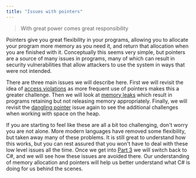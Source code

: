 ```yaml
---
title: "Issues with pointers"
---
```


> With great power comes great responsibility

Pointers give you great flexibility in your programs, allowing you to allocate your program more memory as you need it, and return that allocation when you are finished with it. Conceptually this seems very simple, but pointers are a source of many issues in programs, many of which can result in security vulnerabilities that allow attackers to use the system in ways that were not intended.

There are three main issues we will describe here. First we will revisit the idea of [access violations](../05-1-access-violation) as more frequent use of pointers makes this a greater challenge. Then we will look at [memory leaks](../05-2-memory-leak) which result in programs retaining but not releasing memory appropriately. Finally, we will revisit the [dangling pointer](../05-3-dangling-pointer) issue again to see the additional challenges when working with space on the heap.

If you are starting to feel like these are all a bit too challenging, don't worry you are not alone. More modern languages have removed some flexibility, but taken away many of these problems. It is still great to understand how this works, but you can rest assured that you won't have to deal with these low level issues all the time. Once we get into [Part 3](../../../part-3-programs-as-concepts/00-part-3-programs-as-concepts) we will switch back to C#, and we will see how these issues are avoided there. Our understanding of memory allocation and pointers will help us better understand what C# is doing for us behind the scenes.

